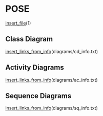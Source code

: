 # POSE

[insert_file](../../34_ABIF_ACIF_POSE_EXERCISES/BinaryAdder/Readme.md)(1)

## Class Diagram

[insert_links_from_info](http://www.plantuml.com/plantuml/proxy?cache=no&src=https://raw.githubusercontent.com/leoggehrer/2324-34_ABIF_ACIF_POSE/master/BinaryAdder.ConApp/diagrams)(diagrams/cd_info.txt)

## Activity Diagrams

[insert_links_from_info](http://www.plantuml.com/plantuml/proxy?cache=no&src=https://raw.githubusercontent.com/leoggehrer/2324-34_ABIF_ACIF_POSE/master/BinaryAdder.ConApp/diagrams)(diagrams/ac_info.txt)

## Sequence Diagrams

[insert_links_from_info](http://www.plantuml.com/plantuml/proxy?cache=no&src=https://raw.githubusercontent.com/leoggehrer/2324-34_ABIF_ACIF_POSE/master/BinaryAdder.ConApp/diagrams)(diagrams/sq_info.txt)

